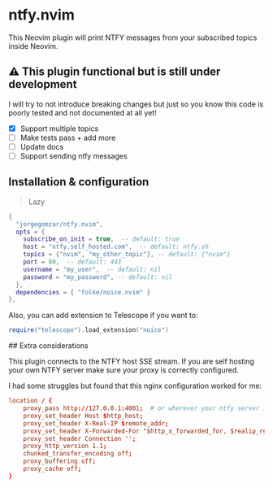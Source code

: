 # ntfy.nvim

This Neovim plugin will print NTFY messages from your subscribed topics inside Neovim.

## ⚠️ This plugin functional but is still under development

I will try to not introduce breaking changes but just so you know this code is poorly tested and not documented at all yet!

- [x] Support multiple topics
- [ ] Make tests pass + add more
- [ ] Update docs
- [ ] Support sending ntfy messages

## Installation & configuration

> Lazy
  ```lua
  {
    "jorgegomzar/ntfy.nvim",
    opts = {
      subscribe_on_init = true,  -- default: true
      host = "ntfy.self_hosted.com",  -- default: ntfy.sh
      topics = {"nvim", "my_other_topic"}, -- default: {"nvim"} 
      port = 80,  -- default: 443
      username = "my_user",  -- default: nil
      password = "my_password", -- default: nil
    },
    dependencies = { "folke/noice.nvim" }
  },
  ```

Also, you can add extension to Telescope if you want to:

```lua
require("telescope").load_extension("noice")
```

## Extra considerations

This plugin connects to the NTFY host SSE stream. If you are self hosting your own NTFY server make sure your proxy is correctly configured.

I had some struggles but found that this nginx configuration worked for me:

```conf
location / {
    proxy_pass http://127.0.0.1:4001;  # or wherever your ntfy server is running
    proxy_set_header Host $http_host;
    proxy_set_header X-Real-IP $remote_addr;
    proxy_set_header X-Forwarded-For "$http_x_forwarded_for, $realip_remote_addr";
    proxy_set_header Connection '';
    proxy_http_version 1.1;
    chunked_transfer_encoding off;
    proxy_buffering off;
    proxy_cache off;
}
```
